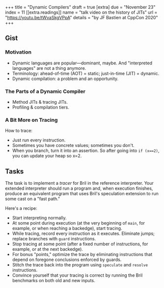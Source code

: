 +++
title = "Dynamic Compilers"
draft = true
[extra]
due = "November 23"
index = 11
[[extra.readings]]
name = "talk video on the history of JITs"
url = "https://youtu.be/tWvaSkgVPpA"
details = "by JF Bastien at CppCon 2020"
+++
## Gist

### Motivation

* Dynamic languages are popular—dominant, maybe. And "interpreted languages" are not a thing anymore.
* Terminology: ahead-of-time (AOT) = static; just-in-time (JIT) = dynamic.
* Dynamic compilation: a problem and an opportunity.

### The Parts of a Dynamic Compiler

* Method JITs & tracing JITs.
* Profiling & compilation tiers.

### A Bit More on Tracing

How to trace:

- Just run every instruction.
- Sometimes you have concrete values; sometimes you don't.
- When you branch, turn it into an assertion. So after going into `if (x==2)`, you can update your heap so x=2.

## Tasks

The task is to implement a *tracer* for Bril in the reference interpreter.
Your extended interpreter should run a program and, when execution finishes, produce an equivalent program that uses Bril's speculation extension to run some cast on a "fast path."

Here's a recipe:

* Start interpreting normally.
* At some point during execution (at the very beginning of `main`, for example, or when reaching a backedge), start tracing.
* While tracing, record every instruction as it executes. Eliminate jumps; replace branches with `guard` instructions.
* Stop tracing at some point (after a fixed number of instructions, for example, or at the next backedge).
* For bonus "points," optimize the trace by eliminating instructions that depend on foregone conclusions enforced by guards.
* Stitch the trace back into the program using `speculate` and `resolve` instructions.
* Convince yourself that your tracing is correct by running the Bril benchmarks on both old and new inputs.
